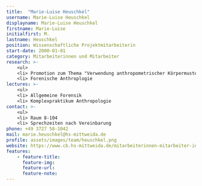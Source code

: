```yaml
---
title:  "Marie-Luise Heuschkel"
username: Marie-Luise Heuschkel
displayname: Marie-Luise Heuschkel
firstname: Marie-Luise
initialfirst: M.
lastname: Heuschkel
position: Wissenschaftliche Projektmitarbeiterin
start-date: 2000-01-01
category: Mitarbeiterinnen und Mitarbeiter
research: >- 
    <ul>
    <li> Promotion zum Thema "Verwendung anthropometrischer Körpermuster für die Personenzuordnung mittels digitaler Verfahren."
    <li> Forenische Anthroplogie
lectures: >-
    <ul>
    <li> Allgemeine Forensik
    <li> Komplexpraktikum Anthropologie
contact: >-
    <ul>
    <li> Raum 8-104
    <li> Sprechzeiten nach Vereinbarung
phone: +49 3727 58-1042
mail: marie.heuschkel@hs-mittweida.de  
profile: assets/images/team/heuschkel.png
website: https://www.cb.hs-mittweida.de/mitarbeiterinnen-mitarbeiter-in-ihren-fachgruppen/heuschkel-marie-luise/
features:
    - feature-title: 
      feature-img: 
      feature-url: 
      feature-note: 
---
```

